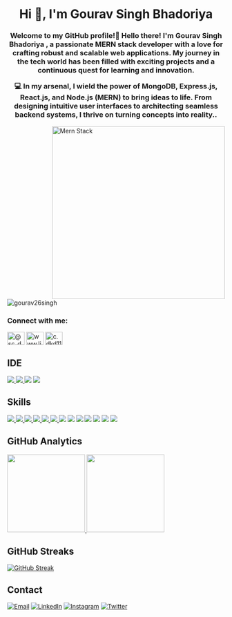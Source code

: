 <h1 align="center">Hi 👋, I'm Gourav Singh Bhadoriya </h1>
<h3 align="center">Welcome to my GitHub profile!👋 Hello there! I'm Gourav Singh Bhadoriya , a passionate MERN stack developer with a love for crafting robust and scalable web applications. My journey in the tech world has been filled with exciting projects and a continuous quest for learning and innovation.

💻 In my arsenal, I wield the power of MongoDB, Express.js, React.js, and Node.js (MERN) to bring ideas to life. From designing intuitive user interfaces to architecting seamless backend systems, I thrive on turning concepts into reality..</h3>

<img align="right" alt="Mern Stack" width="400" src="75ez.gif">

<p align="left"> <img src="https://komarev.com/ghpvc/?username=gourav26singh&label=Profile%20views&color=0e75b6&style=flat" alt="gourav26singh" /> </p>

<h3 align="left">Connect with me:</h3>
<p align="left">
<a href="https://twitter.com/@c_dkd11" target="blank"><img align="center" src="https://raw.githubusercontent.com/rahuldkjain/github-profile-readme-generator/master/src/images/icons/Social/twitter.svg" alt="@sc_dkd11" height="30" width="40" /></a>
<a href="https://www.linkedin.com/in/gourav-bhadoriya-247a99302/?trk=opento_sprofile_goalscard" target="blank"><img align="center" src="https://raw.githubusercontent.com/rahuldkjain/github-profile-readme-generator/master/src/images/icons/Social/linked-in-alt.svg" alt="www.linkedin.com/in/chetandhakad11" height="30" width="40" /></a>
<a href="https://instagram.com/c.dkd11" target="blank"><img align="center" src="https://raw.githubusercontent.com/rahuldkjain/github-profile-readme-generator/master/src/images/icons/Social/instagram.svg" alt="c.dkd11" height="30" width="40" /></a>
</p>

## IDE
[![](https://img.shields.io/badge/Python-FFD43B?style=for-the-badge&logo=python&logoColor=blue)  ![](https://img.shields.io/badge/PyCharm-000000.svg?&style=for-the-badge&logo=PyCharm&logoColor=white) ![](https://img.shields.io/badge/VSCode-0078D4?style=for-the-badge&logo=visual%20studio%20code&logoColor=white)](https://github.com/chetandkd11) ![](https://img.shields.io/badge/Jupyter-F37626.svg?&style=for-the-badge&logo=Jupyter&logoColor=white)

## Skills
[![](https://img.shields.io/badge/Numpy-777BB4?style=for-the-badge&logo=numpy&logoColor=white) ![](https://img.shields.io/badge/Pandas-2C2D72?style=for-the-badge&logo=pandas&logoColor=white) ![](https://img.shields.io/badge/Python-FFD43B?style=for-the-badge&logo=python&logoColor=blue) ![](https://img.shields.io/badge/scikit_learn-F7931E?style=for-the-badge&logo=scikit-learn&logoColor=whit) ![](https://img.shields.io/badge/SciPy-654FF0?style=for-the-badge&logo=SciPy&logoColor=white)  ![](https://img.shields.io/badge/Jupyter-F37626.svg?&style=for-the-badge&logo=Jupyter&logoColor=white) ![](https://img.shields.io/badge/Markdown-000000?style=for-the-badge&logo=markdown&logoColor=white)](https://github.com/chetandkd11) ![](https://img.shields.io/badge/Matplotlib-2C2D72?style=for-the-badge&logo=matplotlib&logoColor=white) ![](https://img.shields.io/badge/PowerBI-F2C811?style=for-the-badge&logo=Power%20BI&logoColor=white) ![](https://img.shields.io/badge/Plotly-239120?style=for-the-badge&logo=plotly&logoColor=white) ![](https://img.shields.io/badge/Microsoft_Excel-217346?style=for-the-badge&logo=microsoft-excel&logoColor=white
) ![](https://img.shields.io/badge/Microsoft_SQL_Server-CC2927?style=for-the-badge&logo=microsoft-sql-server&logoColor=white) ![](https://img.shields.io/badge/MySQL_Server-CC2927?style=for-the-badge&logo=MYSQL-server&logoColor=white) 

## GitHub Analytics
[<img height="180em" src="https://github-readme-stats-eight-theta.vercel.app/api?username=chetandkd11&show_icons=true&theme=dark&hide_border=true&include_all_commits=true&count_private=true"/> <img height="180em" src="https://github-readme-stats-eight-theta.vercel.app/api/top-langs/?username=chetandkd11&layout=compact&langs_count=8&theme=dark&hide_border=true"/>](https://github.com/chetandkd11)

## GitHub Streaks
[![GitHub Streak](https://github-readme-streak-stats.herokuapp.com?user=chetandkd11&theme=dark&hide_border=true)](https://git.io/streak-stats)



## Contact
[![Email](https://img.shields.io/badge/Gmail-D14836?style=for-the-badge&logo=gmail&logoColor=white)](mailto:chetandhakad55@gmail.com) [![LinkedIn](https://img.shields.io/badge/LinkedIn-0077B5?style=for-the-badge&logo=linkedin&logoColor=white)](https://www.linkedin.com/in/chetandhakad11) [![Instagram](https://img.shields.io/badge/Instagram-E4405F?style=for-the-badge&logo=instagram&logoColor=white)](https://www.instagram.com/@c.dkd11/) [![Twitter](https://img.shields.io/badge/Twitter-1DA1F2?style=for-the-badge&logo=twitter&logoColor=white)](https://twitter.com/@c_dkd11)


